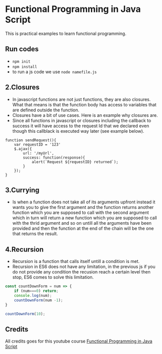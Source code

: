 # Functional Programming in Java Script

This is practical examples to learn functional programming.

## Run codes

- `npm init`
- `npm install`
- to run a js code we use `node namefile.js`

## 2.Closures

- In javascript functions are not just functions, they are also closures. What that means is that the function body has access to variables that are defined outside the function.
- Closures have a bit of use cases. Here is an example why closures are.
- Since all functions in javascript or closures including the callback to success it will have access to the request Id that we declared even though this callblack is executed way later (see example below).

```javasript
function sendRequest(){
    var requestID = '123'
    $.ajax({
        url: '/myUrl',
        success: function(response){
            alert(`Request ${requestID} returned`);
        }
    });
}
```

## 3.Currying

- Is when a function does not take all of its arguments upfront instead it wants you to give the first argument and the function returns another function which you are supposed to call with the second argument which in turn will return a new function which you are supposed to call with the thrid argument and so on untill all the arguments have been provided and then the function at the end of the chain will be the one that returns the result.

## 4.Recursion

- Recursion is a function that calls itself untill a condition is met.
- Recursion in ES6 does not have any limitation, in the previous js if you do not provide any condition the recusion reach a certain level then stop, ES6 comes to solve this limitation.

```javascript
const countDownForm = num => {
    if (num===0) return;
    console.log(num);
    countDownForm(num -1);
}

countDownForm(10);
```

## Credits

All credits goes for this youtube course [Functional Programming in Java Script]( https://www.youtube.com/playlist?list=PL0zVEGEvSaeEd9hlmCXrk5yUyqUag-n84)
